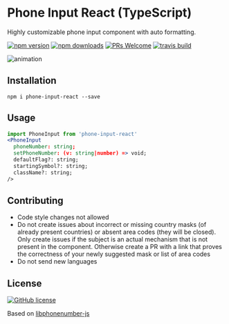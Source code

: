 # Phone Input React (TypeScript)

Highly customizable phone input component with auto formatting.

[![npm version](https://img.shields.io/npm/v/react-phone-input-2.svg?style=flat)](https://www.npmjs.com/package/phone-input-react)
[![npm downloads](https://img.shields.io/npm/dm/react-phone-input-2.svg?style=flat)](https://www.npmjs.com/package/phone-input-react)
[![PRs Welcome](https://img.shields.io/badge/PRs-welcome-brightgreen.svg)](https://github.com/muhammad-umar-se/phone-input-react#contributing)
[![travis build](https://travis-ci.org/bl00mber/react-phone-input-2.svg?branch=master)](https://github.com/muhammad-umar-se/phone-input-react)

<!-- ![animation](https://media.giphy.com/media/xiORAWnqoTJDsH0UOI/giphy.gif) -->

![animation](https://i.imgur.com/phjYfx7.gifi.imgur.com/phjYfx7.gif)

<blockquote class="imgur-embed-pub" lang="en" data-id="phjYfx7" data-context="false" ><a href="//imgur.com/phjYfx7"></a></blockquote><script async src="//s.imgur.com/min/embed.js" charset="utf-8"></script>

## Installation

```shell-script
npm i phone-input-react --save
```

## Usage

```jsx
import PhoneInput from 'phone-input-react'
<PhoneInput
  phoneNumber: string;
  setPhoneNumber: (v: string|number) => void;
  defaultFlag?: string;
  startingSymbol?: string;
  className?: string;
/>
```

## Contributing

- Code style changes not allowed
- Do not create issues about incorrect or missing country masks (of already present countries) or absent area codes (they will be closed). Only create issues if the subject is an actual mechanism that is not present in the component. Otherwise create a PR with a link that proves the correctness of your newly suggested mask or list of area codes
- Do not send new languages

## License

[![GitHub license](https://img.shields.io/badge/license-MIT-blue.svg)](https://github.com/bl00mber/react-phone-input-2/blob/master/LICENSE)

Based on [libphonenumber-js](https://www.npmjs.com/package/libphonenumber-js)
